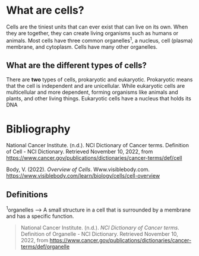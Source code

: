 # What are cells?
Cells are the tiniest units that can ever exist that can live on its own. When they are together, they can create living organisms such as humans or animals. Most cells have three common organelles$^1$, a nucleus, cell (plasma) membrane, and cytoplasm. Cells have many other organelles.

## What are the different types of cells?
There are **two** types of cells, prokaryotic and eukaryotic. Prokaryotic means that the cell is independent and are unicellular. While eukaryotic cells are multicellular and more dependent, forming organisms like animals and plants, and other living things. Eukaryotic cells have a nucleus that holds its DNA 

# Bibliography
National Cancer Institute. (n.d.). NCI Dictionary of Cancer terms. Definition of Cell - NCI Dictionary. Retrieved November 10, 2022, from https://www.cancer.gov/publications/dictionaries/cancer-terms/def/cell 

Body, V. (2022). _Overview of Cells_. Www.visiblebody.com. https://www.visiblebody.com/learn/biology/cells/cell-overview

## Definitions
$^1$organelles --> A small structure in a cell that is surrounded by a membrane and has a specific function.
> National Cancer Institute. (n.d.). _NCI Dictionary of Cancer terms_. Definition of Organelle - NCI Dictionary. Retrieved November 10, 2022, from https://www.cancer.gov/publications/dictionaries/cancer-terms/def/organelle